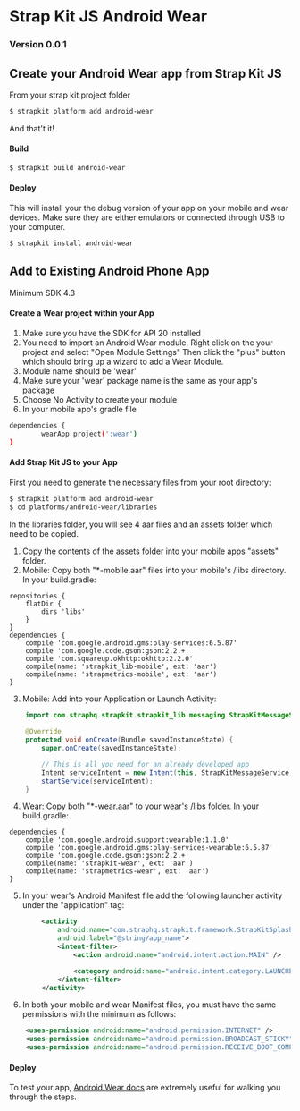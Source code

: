 # Strap Kit JS Android Wear
 
### Version 0.0.1

## Create your Android Wear app from Strap Kit JS

From your strap kit project folder
```sh
$ strapkit platform add android-wear
```
And that't it!
#### Build
```sh
$ strapkit build android-wear
```
#### Deploy
This will install your the debug version of your app on your mobile and wear devices. Make sure they are either emulators or connected through USB to your computer.
```sh
$ strapkit install android-wear
```

## Add to Existing Android Phone App
Minimum SDK 4.3
#### Create a Wear project within your App
1. Make sure you have the SDK for API 20 installed
2. You need to import an Android Wear module. Right click on the your project and select "Open Module Settings" Then click the "plus" button which should bring up a wizard to add a Wear Module.
3. Module name should be 'wear'
4. Make sure your 'wear' package name is the same as your app's package
5. Choose No Activity to create your module
6. In your mobile app's gradle file  
```sh
dependencies {
        wearApp project(':wear')
}
```

#### Add Strap Kit JS to your App


First you need to generate the necessary files from your root directory: 
```sh
$ strapkit platform add android-wear
$ cd platforms/android-wear/libraries
```
In the libraries folder, you will see 4 aar files and an assets folder which need to be copied.
1. Copy the contents of the assets folder into your mobile apps "assets" folder.
2. Mobile: Copy both "*-mobile.aar" files into your mobile's /libs directory. In your build.gradle: 
```
repositories {
    flatDir {
        dirs 'libs'
    }
}
dependencies {
    compile 'com.google.android.gms:play-services:6.5.87'
    compile 'com.google.code.gson:gson:2.2.+'
    compile 'com.squareup.okhttp:okhttp:2.2.0'
    compile(name: 'strapkit_lib-mobile', ext: 'aar')
    compile(name: 'strapmetrics-mobile', ext: 'aar')
}
```
3. Mobile: Add into your Application or Launch Activity:
```java
    import com.straphq.strapkit.strapkit_lib.messaging.StrapKitMessageService;
    
    @Override
    protected void onCreate(Bundle savedInstanceState) {
        super.onCreate(savedInstanceState);

        // This is all you need for an already developed app
        Intent serviceIntent = new Intent(this, StrapKitMessageService.class);
        startService(serviceIntent);
    }
```
4. Wear: Copy both "*-wear.aar" to your wear's /libs folder. In your build.gradle:
```
dependencies {
    compile 'com.google.android.support:wearable:1.1.0'
    compile 'com.google.android.gms:play-services-wearable:6.5.87'
    compile 'com.google.code.gson:gson:2.2.+'
    compile(name: 'strapkit-wear', ext: 'aar')
    compile(name: 'strapmetrics-wear', ext: 'aar')
}
```
5. In your wear's Android Manifest file add the following launcher activity under the "application" tag: 
```xml
        <activity
            android:name="com.straphq.strapkit.framework.StrapKitSplashActivity"
            android:label="@string/app_name">
            <intent-filter>
                <action android:name="android.intent.action.MAIN" />

                <category android:name="android.intent.category.LAUNCHER" />
            </intent-filter>
        </activity>
```
6. In both your mobile and wear Manifest files, you must have the same permissions with the minimum as follows: 
```xml
    <uses-permission android:name="android.permission.INTERNET" />
    <uses-permission android:name="android.permission.BROADCAST_STICKY"/>
    <uses-permission android:name="android.permission.RECEIVE_BOOT_COMPLETED" />
```
#### Deploy
To test your app, [Android Wear docs](https://developer.android.com/training/wearables/apps/creating.html) are extremely useful for walking you through the steps.
